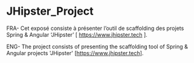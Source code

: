 # JHipster_Project

FRA- Cet exposé consiste à présenter l’outil de scaffolding des projets Spring & Angular ‘JHipster’ [ https://www.jhipster.tech ]. 

ENG- The project consists of presenting the scaffolding tool of Spring & Angular projects 'JHipster' [https://www.jhipster.tech].
